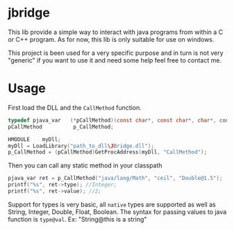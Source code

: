 jbridge
=======

This lib provide a simple way to interact with java programs from within a C or C++ program.
As for now, this lib is only suitable for use on windows. 

This project is been used for a very specific purpose and in turn is not very "generic" if
you want to use it and need some help feel free to contact me.

Usage
=====
First load the DLL and the `CallMethod` function.
```c
typedef pjava_var   (*pCallMethod)(const char*, const char*, char*, const char* formatter);
pCallMethod          p_CallMethod;

HMODULE    myDll;
myDll = LoadLibrary("path_to_dll\JBridge.dll");
p_CallMethod = (pCallMethod)GetProcAddress(myDll, "CallMethod");
```
	
Then you can call any static method in your classpath
```c	
pjava_var ret = p_CallMethod("java/lang/Math", "ceil", "Double@1.5");
printf("%s", ret->type); //Integer;
printf("%s", ret->value); //2;
```

Support for types is very basic, all `native` types are supported as well as String, Integer, Double, Float, Boolean.
The syntax for passing values to java function is `type@val`. Ex: "String@this is a string"